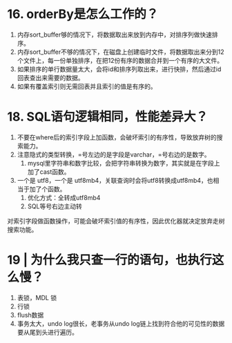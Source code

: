 
# 16. orderBy是怎么工作的？

1. 内存sort_buffer够的情况下，将数据取出来放到内存中，对排序列做快速排序。
2. 内存sort_buffer不够的情况下，在磁盘上创建临时文件，将数据取出来分到12个文件上，每一份单独排序，在把12份有序的数据合并到一个有序的大文件。
3. 如果排序的单行数据量太大，会将id和排序列取出来，进行快排，然后通过id回表查出来需要的数据。
4. 如果有覆盖索引则无需回表并且索引的值是有序的。



# 18. SQL语句逻辑相同，性能差异大？

1. 不要在where后的索引字段上加函数，会破坏索引的有序性，导致放弃树的搜索能力。
2. 注意隐式的类型转换，=号左边的是字段是varchar，=号右边的是数字。
   1. mysql里字符串和数字比较，会把字符串转换为数字，其实就是在字段上加了cast函数。
3. 一个是 utf8，一个是 utf8mb4，关联查询时会将utf8转换成utf8mb4，也相当于加了个函数。
   1. 优化方式：全转成utf8mb4
   2. SQL等号右边主动转

对索引字段做函数操作，可能会破坏索引值的有序性，因此优化器就决定放弃走树搜索功能。



# 19 | 为什么我只查一行的语句，也执行这么慢？

1. 表锁，MDL 锁
2. 行锁
3. flush数据
4. 事务太大，undo log很长，老事务从undo log链上找到符合他的可见性的数据要从尾到头进行遍历。



